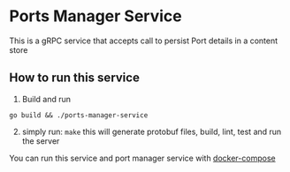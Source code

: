 # Ports Manager Service

This is a gRPC service that accepts call to persist Port details in a content store

## How to run this service

1. Build and run
```
go build && ./ports-manager-service
```

2. simply run: `make` this will generate protobuf files, build, lint, test and run the server

You can run this service and port manager service with [docker-compose](../docker-compose.yml)




